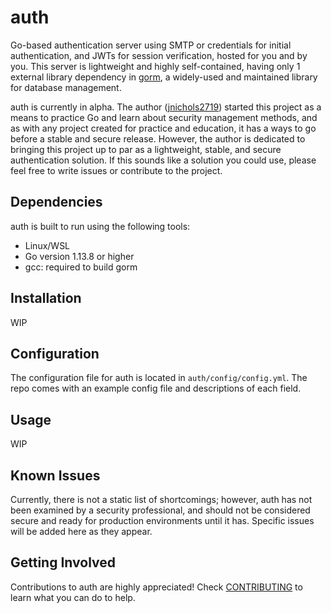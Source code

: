 # auth

Go-based authentication server using SMTP or credentials for initial authentication, and JWTs for session verification,
hosted for you and by you. This server is lightweight and highly self-contained, having only 1 external library dependency
in [gorm](https://github.com/go-gorm/gorm), a widely-used and maintained library for database management.

auth is currently in alpha. The author ([jnichols2719](https://github.com/jakenichols2719)) started this project as a 
means to practice Go and learn about security management methods, and as with any project created for practice and education, 
it has a ways to go before a stable and secure release. However, the author is dedicated to bringing this project up to par as a 
lightweight, stable, and secure authentication solution. If this sounds like a solution you could use, please feel free to write issues
or contribute to the project.

## Dependencies

auth is built to run using the following tools:

- Linux/WSL
- Go version 1.13.8 or higher
- gcc: required to build gorm

## Installation

WIP

## Configuration

The configuration file for auth is located in `auth/config/config.yml`. The repo comes with an example config file and descriptions
of each field.

## Usage

WIP

## Known Issues

Currently, there is not a static list of shortcomings; however, auth has not been examined by a security professional, and should not
be considered secure and ready for production environments until it has. Specific issues will be added here as they appear.

## Getting Involved

Contributions to auth are highly appreciated! Check [CONTRIBUTING](CONTRIBUTING.md) to learn what you can do to help.
